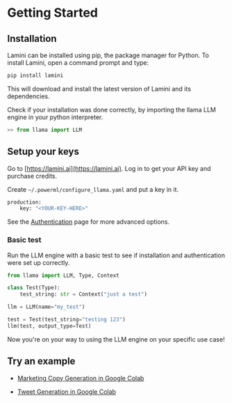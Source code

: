 # Getting Started

## Installation

Lamini can be installed using pip, the package manager for Python. To install Lamini, open a command prompt and type:

```sh
pip install lamini
```

This will download and install the latest version of Lamini and its dependencies.

Check if your installation was done correctly, by importing the llama LLM engine in your python interpreter.

```python
>> from llama import LLM
```

## Setup your keys

Go to [https://lamini.ai](https://lamini.ai). Log in to get your API key and purchase credits.

Create `~/.powerml/configure_llama.yaml` and put a key in it.

```sh
production:
    key: "<YOUR-KEY-HERE>"
```

See the [Authentication](/auth) page for more advanced options.

### Basic test

Run the LLM engine with a basic test to see if installation and authentication were set up correctly.

```python
from llama import LLM, Type, Context

class Test(Type):
    test_string: str = Context("just a test")

llm = LLM(name="my_test")

test = Test(test_string="testing 123")
llm(test, output_type=Test)
```

Now you're on your way to using the LLM engine on your specific use case!

## Try an example

-   [Marketing Copy Generation in Google Colab](https://colab.research.google.com/drive/1Ij5xATu0DDtQNimvhzxyP--ttPO-TFES)

-   [Tweet Generation in Google Colab](https://powerml.co/tweet)
